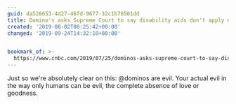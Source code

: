 ```yaml
---
guid: da526653-4d27-46fd-9677-32c1b76501dd
title: Domino's asks Supreme Court to say disability aids don't apply online
created: '2019-08-02T08:25:42+00:00'
changed: '2019-09-24T14:32:10+00:00'


bookmark_of: >-
  https://www.cnbc.com/2019/07/25/dominos-asks-supreme-court-to-say-disability-protections-dont-apply-online.html
---
```


Just so we're absolutely clear on this: @dominos are evil. Your actual evil in the way only humans can be evil, the complete absence of love or goodness.
